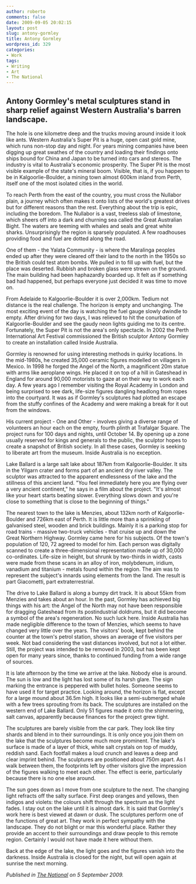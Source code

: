 ```yaml
---
author: roberto
comments: false
date: 2009-09-05 20:02:15
layout: post
slug: antony-gormley
title: Antony Gormley
wordpress_id: 329
categories:
- Work
tags:
- Writing
- Art
- The National
---
```


<h2 class="subtitle">Antony Gormley's metal sculptures stand in sharp relief against Western Australia's barren landscape.</h2> 

The hole is one kilometre deep and the trucks moving around inside it look like ants. Western Australia's Super Pit is a huge, open cast gold mine, which runs non-stop day and night. For years mining companies have been digging up great swathes of the country and loading their findings onto ships bound for China and Japan to be turned into cars and stereos. The industry is vital to Australia's economic prosperity. The Super Pit is the most visible example of the state's mineral boom. Visible, that is, if you happen to be in Kalgoorlie-Boulder, a mining town almost 600km inland from Perth, itself one of the most isolated cities in the world.

To reach Perth from the east of the country, you must cross the Nullabor plain, a journey which often makes it onto lists of the world's greatest drives but for different reasons than the rest. Everything about the trip is epic, including the boredom. The Nullabor is a vast, treeless slab of limestone, which sheers off into a dark and churning sea called the Great Australian Bight. The waters are teeming with whales and seals and great white sharks. Unsurprisingly the region is sparsely populated. A few roadhouses providing food and fuel are dotted along the road.

One of them - the Yalata Community - is where the Maralinga peoples ended up after they were cleared off their land to the north in the 1950s so the British could test atom bombs. We pulled in to fill up with fuel, but the place was deserted. Rubbish and broken glass were strewn on the ground. The main building had been haphazardly boarded up. It felt as if something bad had happened, but perhaps everyone just decided it was time to move on.

From Adelaide to Kalgoorlie-Boulder it is over 2,000km. Tedium not distance is the real challenge. The horizon is empty and unchanging. The most exciting event of the day is watching the fuel gauge slowly dwindle to empty. After driving for two days, I was relieved to hit the conurbation of Kalgoorlie-Boulder and see the gaudy neon lights guiding me to its centre. Fortunately, the Super Pit is not the area's only spectacle. In 2002 the Perth International Art Festival commissioned the British sculptor Antony Gormley to create an installation called Inside Australia.

Gormley is renowned for using interesting methods in quirky locations. In the mid-1980s, he created 35,000 ceramic figures modelled on villagers in Mexico. In 1998 he forged the Angel of the North, a magnificent 20m statue with arms like aeroplane wings. He placed it on top of a hill in Gateshead in England for around 90,000 motorists to gaze at on their way to work each day. A few years ago I remember visiting the Royal Academy in London and being surprised to see dark, life-size figures dangling headlong from ropes into the courtyard. It was as if Gormley's sculptures had plotted an escape from the stuffy confines of the Academy and were making a break for it out from the windows.

His current project - One and Other - involves giving a diverse range of volunteers an hour each on the empty, fourth plinth at Trafalgar Square. The project runs for 100 days and nights, until October 14. By opening up a zone usually reserved for kings and generals to the public, the sculptor hopes to create a snapshot of British society. In all these cases, Gormley is seeking to liberate art from the museum. Inside Australia is no exception.

Lake Ballard is a large salt lake about 187km from Kalgoorlie-Boulder. It sits in the Yilgarn crater and forms part of an ancient dry river valley. The sculptor was attracted to the apparent endlessness of the lake and the stillness of this ancient land. "You feel immediately here you are flying over a very ancient continent," he says in a film about the project. "It's almost like your heart starts beating slower. Everything slows down and you're close to something that is close to the beginning of things."

The nearest town to the lake is Menzies, about 132km north of Kalgoorlie-Boulder and 726km east of Perth. It is little more than a sprinkling of galvanised steel, wooden and brick buildings. Mainly it is a parking stop for road trains - massive two-truck vehicles - that cruise up and down the Great Northern Highway. Gormley came here for his subjects. Of the town's population of 120, 72 agreed to model for him. Each person was digitally scanned to create a three-dimensional representation made up of 30,000 co-ordinates. Life-size in height, but shrunk by two-thirds in width, casts were made from these scans in an alloy of iron, molybdenum, iridium, vanadium and titanium - metals found within the region. The aim was to represent the subject's innards using elements from the land. The result is part Giacometti, part extraterrestrial.

The drive to Lake Ballard is along a bumpy dirt track. It is about 55km from Menzies and takes about an hour. In the past, Gormley has achieved big things with his art: the Angel of the North may not have been responsible for dragging Gateshead from its postindustrial doldrums, but it did become a symbol of the area's regeneration. No such luck here. Inside Australia has made negligible difference to the town of Menzies, which seems to have changed very little over the years. The visitors' book, kept behind the counter at the town's petrol station, shows an average of five visitors per week. Not bad considering the vast distances involved, but not a lot either. Still, the project was intended to be removed in 2003, but has been kept open for many years since, thanks to continued funding from a wide range of sources.

It is late afternoon by the time we arrive at the lake. Nobody else is around. The sun is low and the light has lost some of its harsh glare. The sign marking the entrance is peppered with bullet holes. Someone seems to have used it for target practice. Looking around, the horizon is flat, except for a large mound about 36.5m high. It looks like a semi-submerged whale with a few trees sprouting from its back. The sculptures are installed on the western end of Lake Ballard. Only 51 figures made it onto the shimmering, salt canvas, apparently because finances for the project grew tight.

The sculptures are barely visible from the car park. They look like tiny shards and blend in to their surroundings. It is only once you join them on the lake that the sculptures become much more prominent. The lake's surface is made of a layer of thick, white salt crystals on top of muddy, reddish sand. Each footfall makes a loud crunch and leaves a deep and clear imprint behind. The sculptures are positioned about 750m apart. As I walk between them, the footprints left by other visitors give the impression of the figures walking to meet each other. The effect is eerie, particularly because there is no one else around.

The sun goes down as I move from one sculpture to the next. The changing light refracts off the salty surface. First deep oranges and yellows, then indigos and violets: the colours shift through the spectrum as the light fades. I stay out on the lake until it is almost dark. It is said that Gormley's work here is best viewed at dawn or dusk. The sculptures perform one of the functions of great art. They work in perfect sympathy with the landscape. They do not blight or mar this wonderful place. Rather they provide an accent to their surroundings and draw people to this remote region. Certainly I would not have made it here without them.

Back at the edge of the lake, the light goes and the figures vanish into the darkness. Inside Australia is closed for the night, but will open again at sunrise the next morning.

*Published in [The National](http://www.thenational.ae/lifestyle/travel/gormley-figures-in-the-australian-interior?pageCount=0) on 5 September 2009.*